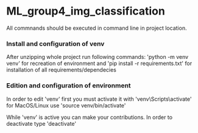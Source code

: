 # ML_group4_img_classification

All commnands should be executed in command line in project location.

### Install and configuration of venv
After unzipping whole project run following commands:
'python -m venv venv' for recreation of environment
and
'pip install -r requirements.txt'
for installation of all requirements/dependecies

### Edition and configuration of environment
In order to edit 'venv'
first you must activate it with
'venv\Scripts\activate' 
for MacOS/Linux use
'source venv/bin/activate'

While 'venv' is active you can make your contributions.
In order to deactivate type 'deactivate'

